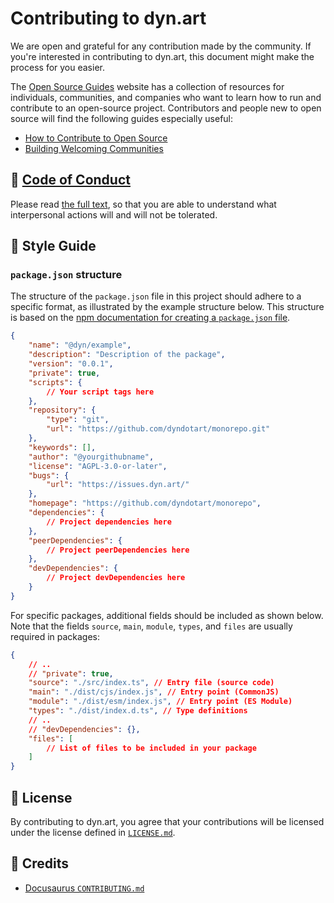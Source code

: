 # Contributing to dyn.art
We are open and grateful for any contribution made by the community. If you're interested in contributing to dyn.art, this document might make the process for you easier.

The [Open Source Guides](https://opensource.guide/) website has a collection of resources for individuals,
communities, and companies who want to learn how to run and contribute to an open-source project.
Contributors and people new to open source will find the following guides especially useful:

- [How to Contribute to Open Source](https://opensource.guide/how-to-contribute/)
- [Building Welcoming Communities](https://opensource.guide/building-community/)

## 👊 [Code of Conduct](https://code.fb.com/codeofconduct)

Please read [the full text](https://code.fb.com/codeofconduct), so that you are able to understand what interpersonal actions will and will not be tolerated.

## 🌟 Style Guide

### `package.json` structure

The structure of the `package.json` file in this project should adhere to a specific format, as illustrated by the example structure below. This structure is based on the [npm documentation for creating a `package.json` file](https://docs.npmjs.com/creating-a-package-json-file).

```json
{
	"name": "@dyn/example",
	"description": "Description of the package",
	"version": "0.0.1",
	"private": true,
	"scripts": {
		// Your script tags here
	},
	"repository": {
		"type": "git",
		"url": "https://github.com/dyndotart/monorepo.git"
	},
	"keywords": [],
	"author": "@yourgithubname",
    "license": "AGPL-3.0-or-later",
	"bugs": {
		"url": "https://issues.dyn.art/"
	},
	"homepage": "https://github.com/dyndotart/monorepo",
	"dependencies": {
		// Project dependencies here
	},
	"peerDependencies": {
		// Project peerDependencies here
	},
	"devDependencies": {
		// Project devDependencies here
	}
}
```
For specific packages, additional fields should be included as shown below. Note that the fields `source`, `main`, `module`, `types`, and `files` are usually required in packages:
```json
{
    // ..
    // "private": true,
	"source": "./src/index.ts", // Entry file (source code)
	"main": "./dist/cjs/index.js", // Entry point (CommonJS)
	"module": "./dist/esm/index.js", // Entry point (ES Module)
	"types": "./dist/index.d.ts", // Type definitions
    // ..
    // "devDependencies": {},
	"files": [
		// List of files to be included in your package
	]
}
```

## 📄 License

By contributing to dyn.art, you agree that your contributions will be licensed under the license defined in [`LICENSE.md`](./LICENSE.md).

## 🎉 Credits

- [Docusaurus `CONTRIBUTING.md`](https://github.com/facebook/docusaurus/blob/master/CONTRIBUTING.md)